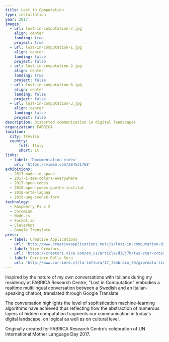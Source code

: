 ```yaml
---
title: Lost in Computation
type: installation
year: 2017
images:
  - url: lost-in-computation-7.jpg
    align: center
    landing: true
    project: true
  - url: lost-in-computation-1.jpg
    align: center
    landing: false
    project: false
  - url: lost-in-computation-2.jpg
    align: center
    landing: true
    project: false
  - url: lost-in-computation-6.jpg
    align: center
    landing: false
    project: false
  - url: lost-in-computation-3.jpg
    align: center
    landing: false
    project: false
description: Distorted communication in digital landscapes.
organization: FABRICA
location:
  city: Treviso
  country:
      full: Italy
      short: it
links:
  - label: 'Documentation video'
    url: 'https://vimeo.com/204531768'
exhibitions:
  - 2017-made-in-space
  - 2017-i-see-colors-everywhere
  - 2017-open-codes
  - 2018-open-codes-goethe-institut
  - 2018-arte-laguna
  - 2019-ung-svensk-form
technology:
  - Raspberry Pi x 2
  - Chromium
  - Node.js
  - Socket.io
  - Cleverbot
  - Google Translate
press:
  - label: Creative Applications
    url: 'http://www.creativeapplications.net/js/lost-in-computation-distorted-communication-in-the-digital-landscape/'
  - label: Vice Creators
    url: 'https://creators.vice.com/en_us/article/d38j7k/two-star-crossed-chatbots-google-translate-conversation'
  - label: Corriere Della Sera
    url: 'http://www.corriere.it/la-lettura/17_febbraio_20/giornata-lingua-madre-nell-idioma-l-identita-popoli-ad7c4bae-f760-11e6-9a71-ad40ee291490.shtml?cmpid=tbd_a2e3324eNY_twitter'
---
```


Inspired by the nature of my own conversations with Italians during my residency at FABRICA Research Centre, "Lost in Computation" embodies a realtime multilingual conversation between a Swedish and an Italian-speaking chatbot, translated through Google Translate.

The conversation highlights the level of sophistication machine-learning algorithms have achieved thus reflecting how the abstraction of numerous layers of hidden computation fragments our communication in today's digital landscape, on logical as well as on cultural level.

Originally created for FABRICA Research Centre’s celebration of UN International Mother Language Day 2017.
